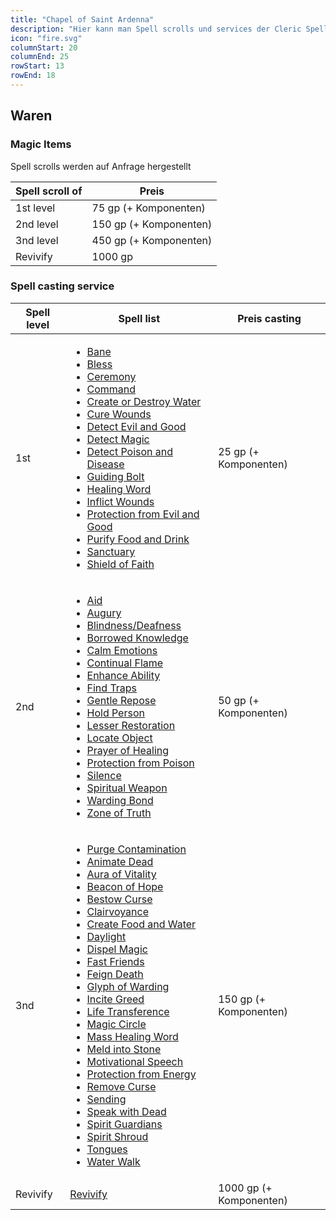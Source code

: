 ```yaml
---
title: "Chapel of Saint Ardenna"
description: "Hier kann man Spell scrolls und services der Cleric Spell list kaufen."
icon: "fire.svg"
columnStart: 20
columnEnd: 25
rowStart: 13
rowEnd: 18
---
```


## Waren

### Magic Items

Spell scrolls werden auf Anfrage hergestellt

| Spell scroll of | Preis                  |
| --------------- | ---------------------- |
| 1st level       | 75 gp (+ Komponenten)  |
| 2nd level       | 150 gp (+ Komponenten) |
| 3nd level       | 450 gp (+ Komponenten) |
| Revivify        | 1000 gp                |

### Spell casting service

| Spell level | Spell list                                                                                                                                                                                                                                                                                                                                                                                                                                                                                                                                                                                                                                                                                                                                                                                                                                                                                                                                                                                                                                                                                                                                                                                                                                                                                                                                                                                                                                                                                                                                                                                                                                                                                                                                                                                                                                                                                                                                                                                                                         | Preis casting           |
| ----------- | ---------------------------------------------------------------------------------------------------------------------------------------------------------------------------------------------------------------------------------------------------------------------------------------------------------------------------------------------------------------------------------------------------------------------------------------------------------------------------------------------------------------------------------------------------------------------------------------------------------------------------------------------------------------------------------------------------------------------------------------------------------------------------------------------------------------------------------------------------------------------------------------------------------------------------------------------------------------------------------------------------------------------------------------------------------------------------------------------------------------------------------------------------------------------------------------------------------------------------------------------------------------------------------------------------------------------------------------------------------------------------------------------------------------------------------------------------------------------------------------------------------------------------------------------------------------------------------------------------------------------------------------------------------------------------------------------------------------------------------------------------------------------------------------------------------------------------------------------------------------------------------------------------------------------------------------------------------------------------------------------------------------------------------- | ----------------------- |
| 1st         | <ul><li>[Bane](https://5e.tools/spells.html#bane_phb)</li><li>[Bless](https://5e.tools/spells.html#bless_phb)</li><li>[Ceremony](https://5e.tools/spells.html#ceremony_xge)</li><li>[Command](https://5e.tools/spells.html#command_phb)</li><li>[Create or Destroy Water](https://5e.tools/spells.html#create%20or%20destroy%20water_phb)</li><li>[Cure Wounds](https://5e.tools/spells.html#cure%20wounds_phb)</li><li>[Detect Evil and Good](https://5e.tools/spells.html#detect%20evil%20and%20good_phb)</li><li>[Detect Magic](https://5e.tools/spells.html#detect%20magic_phb)</li><li>[Detect Poison and Disease](https://5e.tools/spells.html#detect%20poison%20and%20disease_phb)</li><li>[Guiding Bolt](https://5e.tools/spells.html#guiding%20bolt_phb)</li><li>[Healing Word](https://5e.tools/spells.html#healing%20word_phb)</li><li>[Inflict Wounds](https://5e.tools/spells.html#inflict%20wounds_phb)</li><li>[Protection from Evil and Good](https://5e.tools/spells.html#protection%20from%20evil%20and%20good_phb)</li><li>[Purify Food and Drink](https://5e.tools/spells.html#purify%20food%20and%20drink_phb)</li><li>[Sanctuary](https://5e.tools/spells.html#sanctuary_phb)</li><li>[Shield of Faith](https://5e.tools/spells.html#shield%20of%20faith_phb)</li></ul>                                                                                                                                                                                                                                                                                                                                                                                                                                                                                                                                                                                                                                                                                                                                      | 25 gp (+ Komponenten)   |
| 2nd         | <ul><li>[Aid](https://5e.tools/spells.html#aid_phb)</li><li>[Augury](https://5e.tools/spells.html#augury_phb)</li><li>[Blindness/Deafness](https://5e.tools/spells.html#blindness%2fdeafness_phb)</li><li>[Borrowed Knowledge](https://5e.tools/spells.html#borrowed%20knowledge_scc)</li><li>[Calm Emotions](https://5e.tools/spells.html#calm%20emotions_phb)</li><li>[Continual Flame](https://5e.tools/spells.html#continual%20flame_phb)</li><li>[Enhance Ability](https://5e.tools/spells.html#enhance%20ability_phb)</li><li>[Find Traps](https://5e.tools/spells.html#find%20traps_phb)</li><li>[Gentle Repose](https://5e.tools/spells.html#gentle%20repose_phb)</li><li>[Hold Person](https://5e.tools/spells.html#hold%20person_phb)</li><li>[Lesser Restoration](https://5e.tools/spells.html#lesser%20restoration_phb)</li><li>[Locate Object](https://5e.tools/spells.html#locate%20object_phb)</li><li>[Prayer of Healing](https://5e.tools/spells.html#prayer%20of%20healing_phb)</li><li>[Protection from Poison](https://5e.tools/spells.html#protection%20from%20poison_phb)</li><li>[Silence](https://5e.tools/spells.html#silence_phb)</li><li>[Spiritual Weapon](https://5e.tools/spells.html#spiritual%20weapon_phb)</li><li>[Warding Bond](https://5e.tools/spells.html#warding%20bond_phb)</li><li>[Zone of Truth](https://5e.tools/spells.html#zone%20of%20truth_phb)</li></ul>                                                                                                                                                                                                                                                                                                                                                                                                                                                                                                                                                                                                                          | 50 gp (+ Komponenten)   |
| 3nd         | <ul><li>[Purge Contamination](/spells/purgeContamination)</li><li>[Animate Dead](https://5e.tools/spells.html#animate%20dead_phb)</li><li>[Aura of Vitality](https://5e.tools/spells.html#aura%20of%20vitality_phb)</li><li>[Beacon of Hope](https://5e.tools/spells.html#beacon%20of%20hope_phb)</li><li>[Bestow Curse](https://5e.tools/spells.html#bestow%20curse_phb)</li><li>[Clairvoyance](https://5e.tools/spells.html#clairvoyance_phb)</li><li>[Create Food and Water](https://5e.tools/spells.html#create%20food%20and%20water_phb)</li><li>[Daylight](https://5e.tools/spells.html#daylight_phb)</li><li>[Dispel Magic](https://5e.tools/spells.html#dispel%20magic_phb)</li><li>[Fast Friends](https://5e.tools/spells.html#fast%20friends_ai)</li><li>[Feign Death](https://5e.tools/spells.html#feign%20death_phb)</li><li>[Glyph of Warding](https://5e.tools/spells.html#glyph%20of%20warding_phb)</li><li>[Incite Greed](https://5e.tools/spells.html#incite%20greed_ai)</li><li>[Life Transference](https://5e.tools/spells.html#life%20transference_xge)</li><li>[Magic Circle](https://5e.tools/spells.html#magic%20circle_phb)</li><li>[Mass Healing Word](https://5e.tools/spells.html#mass%20healing%20word_phb)</li><li>[Meld into Stone](https://5e.tools/spells.html#meld%20into%20stone_phb)</li><li>[Motivational Speech](https://5e.tools/spells.html#motivational%20speech_ai)</li><li>[Protection from Energy](https://5e.tools/spells.html#protection%20from%20energy_phb)</li><li>[Remove Curse](https://5e.tools/spells.html#remove%20curse_phb)</li><li>[Sending](https://5e.tools/spells.html#sending_phb)</li><li>[Speak with Dead](https://5e.tools/spells.html#speak%20with%20dead_phb)</li><li>[Spirit Guardians](https://5e.tools/spells.html#spirit%20guardians_phb)</li><li>[Spirit Shroud](https://5e.tools/spells.html#spirit%20shroud_tce)</li><li>[Tongues](https://5e.tools/spells.html#tongues_phb)</li><li>[Water Walk](https://5e.tools/spells.html#water%20walk_phb)</li></ul> | 150 gp (+ Komponenten)  |
| Revivify    | [Revivify](https://5e.tools/spells.html#revivify_phb)                                                                                                                                                                                                                                                                                                                                                                                                                                                                                                                                                                                                                                                                                                                                                                                                                                                                                                                                                                                                                                                                                                                                                                                                                                                                                                                                                                                                                                                                                                                                                                                                                                                                                                                                                                                                                                                                                                                                                                              | 1000 gp (+ Komponenten) |
